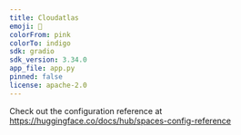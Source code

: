 ```yaml
---
title: Cloudatlas
emoji: 🐠
colorFrom: pink
colorTo: indigo
sdk: gradio
sdk_version: 3.34.0
app_file: app.py
pinned: false
license: apache-2.0
---
```


Check out the configuration reference at https://huggingface.co/docs/hub/spaces-config-reference
